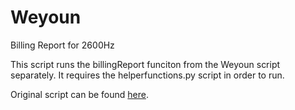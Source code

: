 # Weyoun
 Billing Report for 2600Hz

 This script runs the billingReport funciton from the Weyoun script separately. It requires the helperfunctions.py script in order to run. 

Original script can be found [here](https://github.com/2600hz/community-scripts/tree/master/Weyoun).

